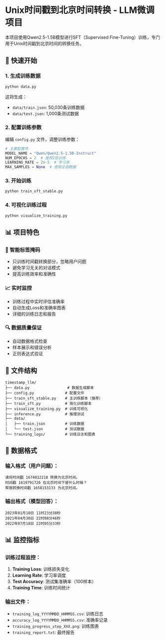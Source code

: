 # Unix时间戳到北京时间转换 - LLM微调项目

本项目使用Qwen2.5-1.5B模型进行SFT（Supervised Fine-Tuning）训练，专门用于Unix时间戳到北京时间的转换任务。

## 🚀 快速开始

### 1. 生成训练数据
```bash
python data.py
```
这将生成：
- `data/train.json`: 50,030条训练数据
- `data/test.json`: 1,000条测试数据

### 2. 配置训练参数
编辑 `config.py` 文件，调整训练参数：
```python
# 主要配置项
MODEL_NAME = "Qwen/Qwen2.5-1.5B-Instruct"
NUM_EPOCHS = 2  # 推荐2轮训练
LEARNING_RATE = 2e-5  # 学习率
MAX_SAMPLES = None  # 使用全部数据
```

### 3. 开始训练
```bash
python train_sft_stable.py
```

### 4. 可视化训练过程
```bash
python visualize_training.py
```

## 📊 项目特色

### 🎯 **智能标签掩码**
- 只训练时间戳转换部分，忽略用户问题
- 避免学习无关的对话模式
- 提高训练效率和准确性

### 📈 **实时监控**
- 训练过程中实时评估准确率
- 自动生成Loss和准确率图表
- 详细的训练日志和报告

### 🔍 **数据质量保证**
- 自动数据格式检查
- 样本展示和错误分析
- 正则表达式验证

## 📁 文件结构

```
timestamp_llm/
├── data.py                 # 数据生成脚本
├── config.py              # 配置文件
├── train_sft_stable.py    # 主训练脚本（推荐）
├── train_sft.py           # 简化训练脚本
├── visualize_training.py  # 训练可视化
├── inference.py           # 推理测试
├── data/
│   ├── train.json         # 训练数据
│   └── test.json          # 测试数据
└── training_logs/         # 训练日志和图表
```

## 🎯 数据格式

### 输入格式（用户问题）：
```
请将时间戳 1674012218 转换为北京时间。
时间戳 1619791726 在北京时间下是什么时候？
帮我转换时间戳 1658153133 为北京时间。
```

### 输出格式（模型回答）：
```
2023年01月18日 11时23分38秒
2021年04月30日 22时08分46秒
2022年07月18日 22时05分33秒
```

## 📊 监控指标

### 训练过程监控：
1. **Training Loss**: 训练损失变化
2. **Learning Rate**: 学习率调度
3. **Test Accuracy**: 测试集准确率（100样本）
4. **Training Time**: 训练时间统计

### 输出文件：
- `training_log_YYYYMMDD_HHMMSS.csv`: 训练日志
- `accuracy_log_YYYYMMDD_HHMMSS.csv`: 准确率记录
- `training_progress_step_XXX.png`: 训练图表
- `training_report.txt`: 最终报告